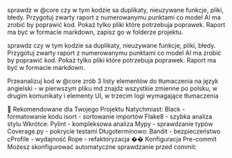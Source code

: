 sprawdz w @core czy w tym kodzie sa duplikaty, nieuzywane funkcje, pliki, błedy. Przygotuj zwarty raport z numerowanymu punktami co model AI ma zrobić by poprawić kod. Pokaż tylko pliki które potrzebuja poprawek. Raport ma być w formacie markdown, zapisz go w folderze projektu.

sprawdz czy w tym kodzie sa duplikaty, nieuzywane funkcje, pliki, błedy. Przygotuj zwarty raport z numerowanymu punktami co model AI ma zrobić by poprawić kod. Pokaż tylko pliki które potrzebuja poprawek. Raport ma być w formacie markdown.


Przeanalizuj kod w @core zrób 3 listy elementów do tłumaczenia na język angielski - w pierwszym pliku md znajdz wszystkie zmienne po polsku, w drugim komunikaty i elementy UI, w trzecim logi wymagające tłumaczenia


🎯 Rekomendowane dla Twojego Projektu
Natychmiast:
Black - formatowanie kodu
isort - sortowanie importów
Flake8 - szybka analiza stylu
Wkrótce:
Pylint - kompleksowa analiza
Mypy - sprawdzanie typów
Coverage.py - pokrycie testami
Długoterminowo:
Bandit - bezpieczeństwo
cProfile - wydajność
Rope - refaktoryzacja
�� Konfiguracja Pre-commit
Możesz skonfigurować automatyczne sprawdzanie przed commit: